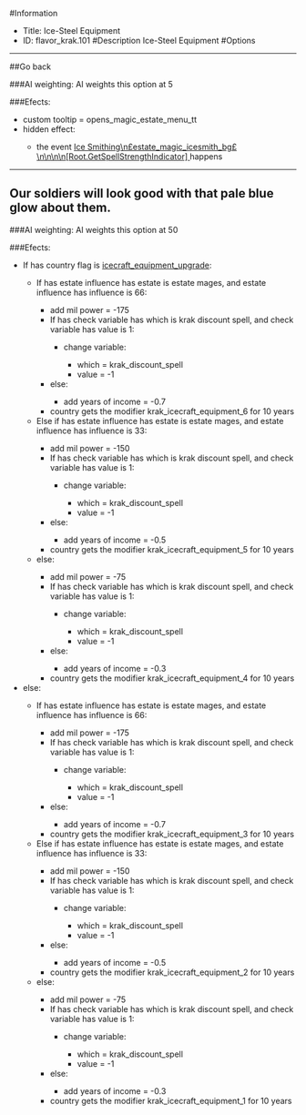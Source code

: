 #Information
 - Title: Ice-Steel Equipment
 - ID: flavor_krak.101
#Description
Ice-Steel Equipment
#Options

___
##Go back

###AI weighting:
AI weights this option at 5


###Efects:<ul><li>custom tooltip = opens_magic_estate_menu_tt</li><li>hidden effect:</li><ul><li>the event [    Ice Smithing\n£estate_magic_icesmith_bg£\n\n\n\n[Root.GetSpellStrengthIndicator]                                   ](../events/ice_smithing_npsestate_magic_icesmith_bgps_n_n_n_n_root_getspellstrengthindicator.md) happens</li></ul></ul>

___
## Our soldiers will look good with that pale blue glow about them.

###AI weighting:
AI weights this option at 50


###Efects:<ul><li>If has country flag is [icecraft_equipment_upgrade](../flags/icecraft_equipment_upgrade.md):</li><ul><li>If has estate influence has estate is estate mages, and estate influence has influence is 66:</li><ul><li>add mil power = -175</li><li>If has check variable has which is krak discount spell, and check variable has value is 1:</li><ul><li>change variable:</li><ul><li>which = krak_discount_spell</li><li>value = -1</li></ul></ul><li>else:</li><ul><li>add years of income = -0.7</li></ul><li>country gets the modifier krak_icecraft_equipment_6 for 10 years</li></ul><li>Else if has estate influence has estate is estate mages, and estate influence has influence is 33:</li><ul><li>add mil power = -150</li><li>If has check variable has which is krak discount spell, and check variable has value is 1:</li><ul><li>change variable:</li><ul><li>which = krak_discount_spell</li><li>value = -1</li></ul></ul><li>else:</li><ul><li>add years of income = -0.5</li></ul><li>country gets the modifier krak_icecraft_equipment_5 for 10 years</li></ul><li>else:</li><ul><li>add mil power = -75</li><li>If has check variable has which is krak discount spell, and check variable has value is 1:</li><ul><li>change variable:</li><ul><li>which = krak_discount_spell</li><li>value = -1</li></ul></ul><li>else:</li><ul><li>add years of income = -0.3</li></ul><li>country gets the modifier krak_icecraft_equipment_4 for 10 years</li></ul></ul><li>else:</li><ul><li>If has estate influence has estate is estate mages, and estate influence has influence is 66:</li><ul><li>add mil power = -175</li><li>If has check variable has which is krak discount spell, and check variable has value is 1:</li><ul><li>change variable:</li><ul><li>which = krak_discount_spell</li><li>value = -1</li></ul></ul><li>else:</li><ul><li>add years of income = -0.7</li></ul><li>country gets the modifier krak_icecraft_equipment_3 for 10 years</li></ul><li>Else if has estate influence has estate is estate mages, and estate influence has influence is 33:</li><ul><li>add mil power = -150</li><li>If has check variable has which is krak discount spell, and check variable has value is 1:</li><ul><li>change variable:</li><ul><li>which = krak_discount_spell</li><li>value = -1</li></ul></ul><li>else:</li><ul><li>add years of income = -0.5</li></ul><li>country gets the modifier krak_icecraft_equipment_2 for 10 years</li></ul><li>else:</li><ul><li>add mil power = -75</li><li>If has check variable has which is krak discount spell, and check variable has value is 1:</li><ul><li>change variable:</li><ul><li>which = krak_discount_spell</li><li>value = -1</li></ul></ul><li>else:</li><ul><li>add years of income = -0.3</li></ul><li>country gets the modifier krak_icecraft_equipment_1 for 10 years</li></ul></ul></ul>

